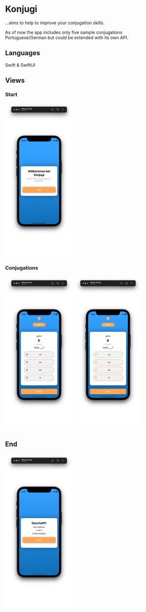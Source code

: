 # Konjugi
...aims to help to improve your conjugation skills.

As of now the app includes only five sample conjugations Portuguese/German but could be extended with its own API.

## Languages 
Swift & SwiftUI

## Views

### Start
<img src="./Pictures/01.png" height="500" />

### Conjugations
<img src="./Pictures/02.png" height="500" />
<img src="./Pictures/03.png" height="500" />

## End
<img src="./Pictures/04.png" height="500" />